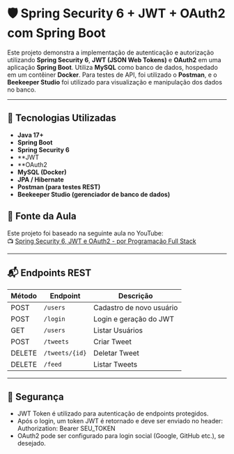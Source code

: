 # 🛡️ Spring Security 6 + JWT + OAuth2 com Spring Boot

Este projeto demonstra a implementação de autenticação e autorização utilizando **Spring Security 6**, **JWT (JSON Web Tokens)** e **OAuth2** em uma aplicação **Spring Boot**. Utiliza **MySQL** como banco de dados, hospedado em um contêiner **Docker**. Para testes de API, foi utilizado o **Postman**, e o **Beekeeper Studio** foi utilizado para visualização e manipulação dos dados no banco.

---

## 🔧 Tecnologias Utilizadas

- **Java 17+**
- **Spring Boot**
- **Spring Security 6**
- **JWT 
- **OAuth2 
- **MySQL (Docker)**
- **JPA / Hibernate**
- **Postman (para testes REST)**
- **Beekeeper Studio (gerenciador de banco de dados)**

## 🎥 Fonte da Aula

Este projeto foi baseado na seguinte aula no YouTube:  
📺 [Spring Security 6, JWT e OAuth2 - por Programação Full Stack](https://youtu.be/nDst-CRKt_k?si=imcle-6m5VJ8IDEx)

---

## 📬 Endpoints REST

| Método | Endpoint             | Descrição                  |
|--------|----------------------|----------------------------|
| POST   | `/users`             | Cadastro de novo usuário   |
| POST   | `/login`             | Login e geração do JWT     |
| GET    | `/users`             | Listar Usuários            |
| POST   | `/tweets`            | Criar Tweet                |
| DELETE | `/tweets/{id}`       | Deletar Tweet              |
| DELETE | `/feed`              | Listar Tweets              |

---

## 🔐 Segurança
- JWT Token é utilizado para autenticação de endpoints protegidos.
- Após o login, um token JWT é retornado e deve ser enviado no header: Authorization: Bearer SEU_TOKEN
- OAuth2 pode ser configurado para login social (Google, GitHub etc.), se desejado.
